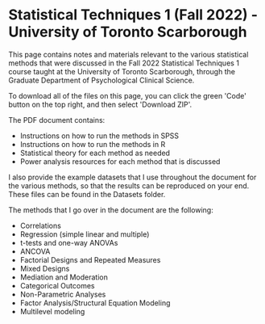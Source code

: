 # Statistical Techniques 1 (Fall 2022) - University of Toronto Scarborough

This page contains notes and materials relevant to the various statistical methods that were discussed in the Fall 2022 Statistical Techniques 1 course taught at the University of Toronto Scarborough, through the Graduate Department of Psychological Clinical Science. 

To download all of the files on this page, you can click the green 'Code' button on the top right, and then select 'Download ZIP'.

The PDF document contains: 

- Instructions on how to run the methods in SPSS
- Instructions on how to run the methods in R
- Statistical theory for each method as needed 
- Power analysis resources for each method that is discussed 

I also provide the example datasets that I use throughout the document for the various methods, so that the results can be reproduced on your end. These files can be found in the Datasets folder. 

The methods that I go over in the document are the following: 
- Correlations
- Regression (simple linear and multiple)
- t-tests and one-way ANOVAs 
- ANCOVA
- Factorial Designs and Repeated Measures 
- Mixed Designs 
- Mediation and Moderation 
- Categorical Outcomes 
- Non-Parametric Analyses 
- Factor Analysis/Structural Equation Modeling 
- Multilevel modeling


